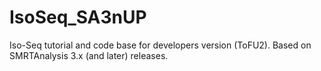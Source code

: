 # IsoSeq_SA3nUP
Iso-Seq tutorial and code base for developers version (ToFU2). Based on SMRTAnalysis 3.x (and later) releases.
